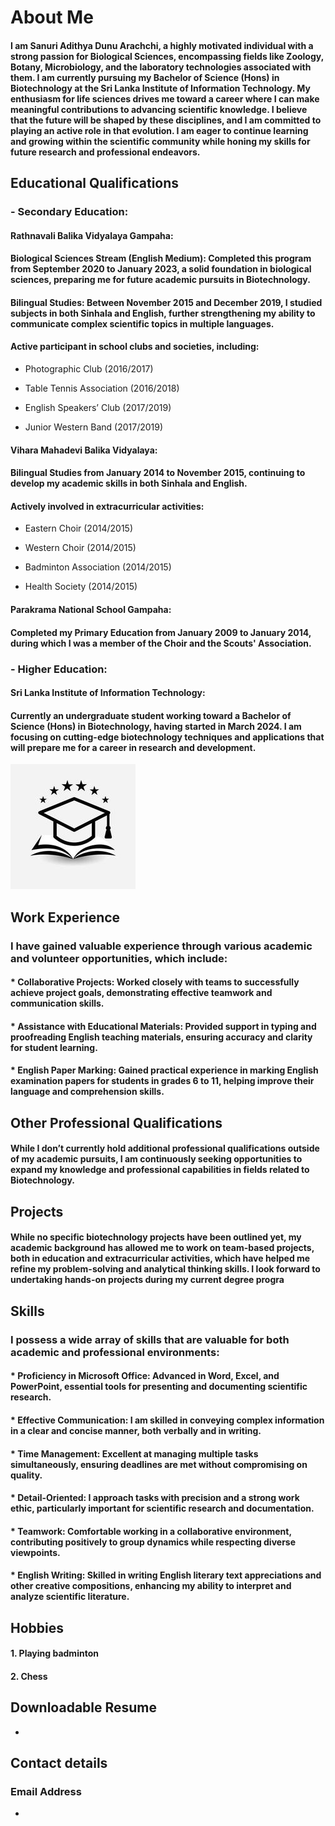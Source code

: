 # About Me

#### I am Sanuri Adithya Dunu Arachchi, a highly motivated individual with a strong passion for Biological Sciences, encompassing fields like Zoology, Botany, Microbiology, and the laboratory technologies associated with them. I am currently pursuing my Bachelor of Science (Hons) in Biotechnology at the Sri Lanka Institute of Information Technology. My enthusiasm for life sciences drives me toward a career where I can make meaningful contributions to advancing scientific knowledge. I believe that the future will be shaped by these disciplines, and I am committed to playing an active role in that evolution. I am eager to continue learning and growing within the scientific community while honing my skills for future research and professional endeavors.



## Educational Qualifications

### - Secondary Education:

#### Rathnavali Balika Vidyalaya Gampaha:

#### Biological Sciences Stream (English Medium): Completed this program from September 2020 to January 2023, a solid foundation in biological sciences, preparing me for future academic pursuits in Biotechnology.

#### Bilingual Studies: Between November 2015 and December 2019, I studied subjects in both Sinhala and English, further strengthening my ability to communicate complex scientific topics in multiple languages.

#### Active participant in school clubs and societies, including:

- Photographic Club (2016/2017)

- Table Tennis Association (2016/2018)

- English Speakers’ Club (2017/2019)

- Junior Western Band (2017/2019)



#### Vihara Mahadevi Balika Vidyalaya:

#### Bilingual Studies from January 2014 to November 2015, continuing to develop my academic skills in both Sinhala and English.

#### Actively involved in extracurricular activities:

- Eastern Choir (2014/2015)

- Western Choir (2014/2015)

- Badminton Association (2014/2015)

- Health Society (2014/2015)



#### Parakrama National School Gampaha:

#### Completed my Primary Education from January 2009 to January 2014, during which I was a member of the Choir and the Scouts' Association.



### - Higher Education:

#### Sri Lanka Institute of Information Technology:

#### Currently an undergraduate student working toward a Bachelor of Science (Hons) in Biotechnology, having started in March 2024. I am focusing on cutting-edge biotechnology techniques and applications that will prepare me for a career in research and development.
               		 

![Education Qualification](https://github.com/Sanuri2003/Sanuri2003.github.io/blob/main/images/Education%20Qualification.jpg?raw=true)

## Work Experience

### I have gained valuable experience through various academic and volunteer opportunities, which include:

#### * Collaborative Projects: Worked closely with teams to successfully achieve project goals, demonstrating effective teamwork and communication skills.

#### * Assistance with Educational Materials: Provided support in typing and proofreading English teaching materials, ensuring accuracy and clarity for student learning.

#### * English Paper Marking: Gained practical experience in marking English examination papers for students in grades 6 to 11, helping improve their language and comprehension skills.

## Other Professional Qualifications

#### While I don’t currently hold additional professional qualifications outside of my academic pursuits, I am continuously seeking opportunities to expand my knowledge and professional capabilities in fields related to Biotechnology.

## Projects
#### While no specific biotechnology projects have been outlined yet, my academic background has allowed me to work on team-based projects, both in education and extracurricular activities, which have helped me refine my problem-solving and analytical thinking skills. I look forward to undertaking hands-on projects during my current degree progra 

## Skills

### I possess a wide array of skills that are valuable for both academic and professional environments:

#### * Proficiency in Microsoft Office: Advanced in Word, Excel, and PowerPoint, essential tools for presenting and documenting scientific research.

#### * Effective Communication: I am skilled in conveying complex information in a clear and concise manner, both verbally and in writing.

#### * Time Management: Excellent at managing multiple tasks simultaneously, ensuring deadlines are met without compromising on quality.

#### * Detail-Oriented: I approach tasks with precision and a strong work ethic, particularly important for scientific research and documentation.

#### * Teamwork: Comfortable working in a collaborative environment, contributing positively to group dynamics while respecting diverse viewpoints.

#### * English Writing: Skilled in writing English literary text appreciations and other creative compositions, enhancing my ability to interpret and analyze scientific literature.

## Hobbies
#### 1. Playing badminton
#### 2. Chess





## Downloadable Resume   
-
##  Contact details
### Email Address
-

